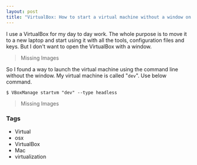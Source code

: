 ```yaml
---
layout: post
title: "VirtualBox: How to start a virtual machine without a window on OS X?"
---
```


I use a VirtualBox for my day to day work. The whole purpose is to move it to a new laptop and start using it with all the tools, configuration files and keys. But I don't want to open the VirtualBox with a window.

> Missing Images

So I found a way to launch the virtual machine using the command line without the window. My virtual machine is called "`dev`". Use below command.

```console
$ VBoxManage startvm "dev" --type headless
```

> Missing Images

### Tags

- Virtual
- osx
- VirtualBox
- Mac
- virtualization
